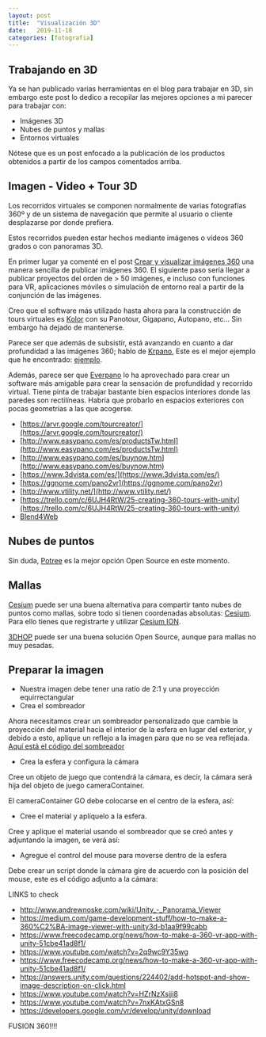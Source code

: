 ```yaml
---
layout: post
title:  "Visualización 3D"
date:   2019-11-18
categories: [fotografia]
---
```


## Trabajando en 3D

Ya se han publicado varias herramientas en el blog para trabajar en 3D, sin embargo este post lo dedico a recopilar las mejores opciones a mi parecer
para trabajar con:
+ Imágenes 3D
+ Nubes de puntos y mallas
+ Entornos virtuales

Nótese que es un post enfocado a la publicación de los productos obtenidos a partir de los campos comentados arriba.

## Imagen - Video + Tour 3D

Los recorridos virtuales se componen normalmente de varias fotografías 360º y de un sistema de navegación que permite al usuario o cliente desplazarse por donde prefiera.

Estos recorridos pueden estar hechos mediante imágenes o vídeos 360 grados o con panoramas 3D.

En primer lugar ya comenté en el post [Crear y visualizar imágenes 360](https://joancano.github.io/fotografia/2019/01/02/360-photos/) una
manera sencilla de publicar imágenes 360. El siguiente paso sería llegar a publicar proyectos del orden de > 50 imágenes, e incluso con funciones para VR, 
aplicaciones móviles o simulación de entorno real a partir de la conjunción de las imágenes.

Creo que el software más utilizado hasta ahora para la construcción de tours virtuales es [Kolor](https://www.kolor.com/) con su Panotour, Gigapano, Autopano, etc...
Sin embargo ha dejado de mantenerse.

Parece ser que además de subsistir, está avanzando en cuanto a dar profundidad a las imágenes 360; hablo de [Krpano](https://krpano.com/examples/?depthmap#top),
Este es el mejor ejemplo que he encontrado: [ejemplo](https://krpano.com/releases/1.20.2/viewer/krpano.html?xml=examples/depthmap/abu-simbel-tempel-tour/tour.xml).

Además, parece ser que [Everpano](https://everpano.com/) lo ha aprovechado para crear un software más amigable para crear la sensación de profundidad y recorrido virtual.
Tiene pinta de trabajar bastante bien espacios interiores donde las paredes son rectilíneas. Habría que probarlo en espacios exteriores con pocas geometrías a las que acogerse.

+ [https://arvr.google.com/tourcreator/](https://arvr.google.com/tourcreator/)
+ [http://www.easypano.com/es/productsTw.html](http://www.easypano.com/es/productsTw.html)
+ [http://www.easypano.com/es/buynow.htm](http://www.easypano.com/es/buynow.htm)
+ [https://www.3dvista.com/es/](https://www.3dvista.com/es/)
+ [https://ggnome.com/pano2vr](https://ggnome.com/pano2vr)
+ [http://www.vtility.net/](http://www.vtility.net/)
+ [https://trello.com/c/6UJH4RtW/25-creating-360-tours-with-unity](https://trello.com/c/6UJH4RtW/25-creating-360-tours-with-unity)
+ [Blend4Web]()

## Nubes de puntos

Sin duda, [Potree](http://www.potree.org/) es la mejor opción Open Source en este momento.

## Mallas

[Cesium](https://cesiumjs.org/) puede ser una buena alternativa para compartir tanto nubes de puntos como mallas, sobre todo si tienen coordenadas absolutas: [Cesium](https://cesiumjs.org/).
Para ello tienes que registrarte y utilizar [Cesium ION](https://cesium.com/ion/signin/).

[3DHOP](http://vcg.isti.cnr.it/3dhop/) puede ser una buena solución Open Source, aunque para mallas no muy pesadas.

## Preparar la imagen

- Nuestra imagen debe tener una ratio de 2:1 y una proyección equirrectangular
- Crea el sombreador

Ahora necesitamos crear un sombreador personalizado que cambie la proyección del material hacia el interior de la esfera en lugar del exterior, y debido a esto, aplique un reflejo a la imagen para que no se vea reflejada. [Aquí está el código del sombreador](/static/scripts/shadow.js)

- Crea la esfera y configura la cámara

Cree un objeto de juego que contendrá la cámara, es decir, la cámara será hija del objeto de juego cameraContainer.

El cameraContainer GO debe colocarse en el centro de la esfera, así:

- Cree el material y aplíquelo a la esfera.

Cree y aplique el material usando el sombreador que se creó antes y adjuntando la imagen, se verá así:

- Agregue el control del mouse para moverse dentro de la esfera

Debe crear un script donde la cámara gire de acuerdo con la posición del mouse, este es el código adjunto a la cámara:

LINKS to check
+ http://www.andrewnoske.com/wiki/Unity_-_Panorama_Viewer
+ https://medium.com/game-development-stuff/how-to-make-a-360%C2%BA-image-viewer-with-unity3d-b1aa9f99cabb
+ https://www.freecodecamp.org/news/how-to-make-a-360-vr-app-with-unity-51cbe41ad8f1/
+ https://www.youtube.com/watch?v=2q9wc9Y35wg
+ https://www.freecodecamp.org/news/how-to-make-a-360-vr-app-with-unity-51cbe41ad8f1/
+ https://answers.unity.com/questions/224402/add-hotspot-and-show-image-description-on-click.html
+ https://www.youtube.com/watch?v=HZrNzXsjji8
+ https://www.youtube.com/watch?v=7nxKAtxGSn8
+ https://developers.google.com/vr/develop/unity/download


FUSION 360!!!!